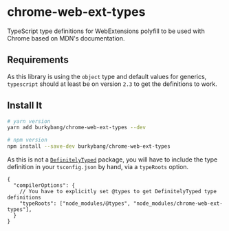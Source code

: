 # chrome-web-ext-types

TypeScript type definitions for WebExtensions polyfill to be used with Chrome based on MDN's documentation.

## Requirements

As this library is using the `object` type and default values for generics,
`typescript` should at least be on version `2.3` to get the definitions to work.

## Install It

```sh
# yarn version
yarn add burkybang/chrome-web-ext-types --dev

# npm version
npm install --save-dev burkybang/chrome-web-ext-types
```

As this is not a [`DefinitelyTyped`][definitely-typed] package, you will have to
include the type definition in your `tsconfig.json` by hand, via a `typeRoots`
option.

```json5
{
  "compilerOptions": {
    // You have to explicitly set @types to get DefinitelyTyped type definitions
    "typeRoots": ["node_modules/@types", "node_modules/chrome-web-ext-types"],
  }
}
```

[definitely-typed]: https://github.com/DefinitelyTyped/DefinitelyTyped
